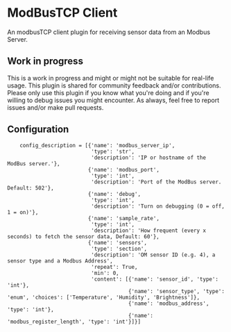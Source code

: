 # ModBusTCP Client

An modbusTCP client plugin for receiving sensor data from an Modbus Server.

## Work in progress

This is a work in progress and might or might not be suitable for real-life usage. This plugin is shared for community
feedback and/or contributions. Please only use this plugin if you know what you're doing and if you're willing to debug
issues you might encounter. As always, feel free to report issues and/or make pull requests.

## Configuration

```
    config_description = [{'name': 'modbus_server_ip',
                           'type': 'str',
                           'description': 'IP or hostname of the ModBus server.'},
                          {'name': 'modbus_port',
                           'type': 'int',
                           'description': 'Port of the ModBus server. Default: 502'},
                          {'name': 'debug',
                           'type': 'int',
                           'description': 'Turn on debugging (0 = off, 1 = on)'},
                          {'name': 'sample_rate',
                           'type': 'int',
                           'description': 'How frequent (every x seconds) to fetch the sensor data, Default: 60'},
                          {'name': 'sensors',
                           'type': 'section',
                           'description': 'OM sensor ID (e.g. 4), a sensor type and a Modbus Address',
                           'repeat': True,
                           'min': 0,
                           'content': [{'name': 'sensor_id', 'type': 'int'},
                                       {'name': 'sensor_type', 'type': 'enum', 'choices': ['Temperature', 'Humidity', 'Brightness']},
                                       {'name': 'modbus_address', 'type': 'int'},
                                       {'name': 'modbus_register_length', 'type': 'int'}]}]
```

